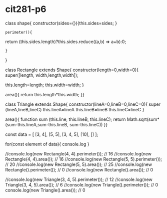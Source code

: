 # cit281-p6

class shape{
    constructor(sides={}){this.sides=sides;
    }

    perimeter(){
return (this.sides.length)?this.sides.reduce((a,b) => a+b):0;

    }
}



class Rectangle extends Shape{
constructor(length=0,width=0){
    super([length, width,length,width]);

this.length=length;
this.width=width;
}

area(){
return this.length*this.width;
}}



class Triangle extends Shape{
constructor(lineA=0,lineB=0,lineC=0){
super (lineA,lineB,lineC)
this.lineA=lineA
this.lineB=lineB
this.lineC=lineC
}



area(){
    function sum (this.line, this.lineB, this.lineC);
return Math.sqrt(sum*(sum-this.lineA,sum-this.lineB, sum-this.lineC))
  }}
    


const data = [ [3, 4], [5, 5], [3, 4, 5], [10], [] ];

for(const element of data){
    console.log
}


//console.log(new Rectangle(4, 4).perimeter());  // 16
//console.log(new Rectangle(4, 4).area());  // 16
//console.log(new Rectangle(5, 5).perimeter()); // 20
//console.log(new Rectangle(5, 5).area()); // 25
//console.log(new Rectangle().perimeter()); // 0
//console.log(new Rectangle().area()); // 0

//console.log(new Triangle(3, 4, 5).perimeter());  // 12
//console.log(new Triangle(3, 4, 5).area());  // 6
//console.log(new Triangle().perimeter()); // 0
console.log(new Triangle().area()); // 0
